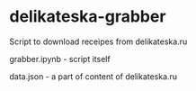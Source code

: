# delikateska-grabber

Script to download receipes from delikateska.ru

grabber.ipynb - script itself

data.json - a part of content of delikateska.ru
